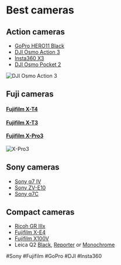 # Best cameras

## Action cameras

* [GoPro HERO11 Black](https://gopro.com/en/cz/shop/cameras/hero11-black/CHDHX-111-master.html)
* [DJI Osmo Action 3](https://www.dji.com/cz/osmo-action-3)
* [Insta360 X3](https://www.insta360.com/product/insta360-x3)
* [DJI Osmo Pocket 2](https://www.dji.com/cz/pocket-2)

![DJI Osmo Action 3](Photo/dji-osmo-action-3.png)

## Fuji cameras

#### [Fujifilm X-T4](https://fujifilm-x.com/global/products/cameras/x-t4/)

#### [Fujifilm X-T3](https://fujifilm-x.com/global/products/cameras/x-t3/)

#### [Fujifilm X-Pro3](https://fujifilm-x.com/en-us/products/cameras/x-pro3/)

![X-Pro3](Photo/Fujifilm-X-Pro3.jpg)

## Sony cameras

* [Sony α7 IV](https://www.sony.cz/electronics/fotoaparaty-s-vymennymi-objektivy-2/ilce-7m4)
* [Sony ZV-E10](https://www.sony.co.uk/electronics/interchangeable-lens-cameras/zv-e10)
* [Sony α7C](https://www.sony.co.uk/electronics/interchangeable-lens-cameras/ilce-7c)

## Compact cameras

* [Ricoh GR IIIx](http://www.ricoh-imaging.co.jp/english/products/gr-3/)
* [Fujifilm X-E4](https://fujifilm-x.com/en-us/products/cameras/x-e4/)
* [Fujifilm X100V](https://fujifilm-x.com/en-us/products/cameras/x100v/)
* Leica Q2 [Black](https://leica-camera.com/en-SG/photography/cameras/q/q2-black), [Reporter](https://leica-camera.com/en-SG/photography/cameras/q/q2-reporter) or [Monochrome](https://leica-camera.com/en-SG/photography/cameras/q/q2-monochrom)

#Sony #Fujifilm #GoPro #DJI #Insta360 